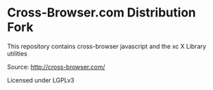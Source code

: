 # Cross-Browser.com Distribution Fork

This repository contains cross-browser javascript and the xc X Library utilities

Source: http://cross-browser.com/

Licensed under LGPLv3
